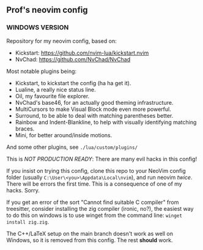 ## Prof's neovim config
### WINDOWS VERSION

Repository for my neovim config, based on:
  -  Kickstart: https://github.com/nvim-lua/kickstart.nvim
  -  NvChad: https://github.com/NvChad/NvChad

Most notable plugins being:
  - Kickstart, to kickstart the config (ha ha get it).
  - Lualine, a really nice status line.
  - Oil, my favourite file explorer.
  - NvChad's base46, for an actually good theming infrastructure.
  - MultiCursors to make Visual Block mode even more powerful.
  - Surround, to be able to deal with matching parentheses better.
  - Rainbow and Indent-Blankline, to help with visually identifying matching braces.
  - Mini, for better around/inside motions.

And some other plugins, see `./lua/custom/plugins/`

This is *NOT PRODUCTION READY*: There are many evil hacks in this config!

If you insist on trying this config, clone this repo to your NeoVim config folder (usually `C:\User\<you>\Appdata\Local\nvim`), and run neovim *twice*. 
There will be errors the first time. This is a consequence of one of my hacks. Sorry.

If you get an error of the sort "Cannot find suitable C compiler" from treesitter, consider installing the zig compiler (ironic, no?), the easiest way to do this on windows is to use winget from the command line: `winget install zig.zig`.

The C++/LaTeX setup on the main branch doesn't work as well on Windows, so it is removed from this config. The rest **should** work.




